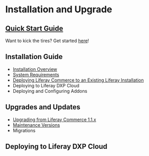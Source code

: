 # Installation and Upgrade

## [Quick Start Guide](./quick-start-guide/README.md)

Want to kick the tires? Get started [here](./quick-start-guide/README.md)!

## Installation Guide

* [Installation Overview](./installation-guide/installation-overview/README.md)
* [System Requirements](https://help.liferay.com/hc/en-us/articles/360029167132)
* [Deploying Liferay Commerce to an Existing Liferay Installation](./installation-guide/deploying-liferay-commerce-to-an-existing-liferay-installation/README.md)
* Deploying to Liferay DXP Cloud
* Deploying and Configuring Addons

## Upgrades and Updates

* [Upgrading from Liferay Commerce 1.1.x](./upgrades-and-updates/upgrading-from-liferay-commerce-1.1.x/README.md)
* [Maintenance Versions](../get-help/commerce-enterprise-support/liferay-commerce-fix-delivery-method/README.md)
* Migrations

## Deploying to Liferay DXP Cloud
